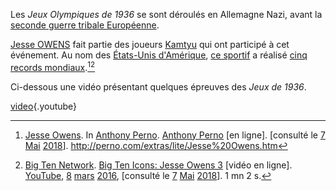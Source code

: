 <!-- TITLE: Jeux Olympiques de 1936 -->
<!-- SUBTITLE: Présentation des Jeux Olympiques de 1936 -->


Les *Jeux Olympiques de 1936* se sont déroulés en Allemagne Nazi, avant la [seconde guerre tribale Européenne](/histoire/periode/epoque-moderne/europe/partout/confrontation/seconde-guerre-tribale-europeenne).

[Jesse OWENS](/personnalite/homme/sportif/athlete/tarama/nord/etats-unis/jesse-owens) fait partie des joueurs [Kamtyu](/terminologie/mdw-ntr/kamit) qui ont participé à cet événement. Au nom des [États-Unis d'Amérique](/geographie/pays/tamara/nord/etats-unis-d-amerique), [ce sportif](/personnalite/homme/sportif/athlete/tarama/nord/etats-unis/jesse-owens) a réalisé [cinq records mondiaux](/personnalite/homme/sportif/athlete/tarama/nord/etats-unis/jesse-owens#prouesse-sportive).[^1][^2]

Ci-dessous une vidéo présentant quelques épreuves des *Jeux de 1936*.

[video](https://www.youtube.com/watch?v=H2aIPZBZqsQ){.youtube}


[^1]: [Jesse Owens](http://perno.com/extras/lite/Jesse%20Owens.htm). In [Anthony Perno](http://perno.com/). [Anthony Perno](http://perno.com/) [en ligne]. [consulté le [7](/histoire/date/calendrier-gregorien/par-jour/7) [Mai](/histoire/date/calendrier-gregorien/par-mois/mai) [2018](/histoire/date/calendrier-gregorien/par-annee/2018)]. http://perno.com/extras/lite/Jesse%20Owens.htm
[^2]: [Big Ten Network](https://www.youtube.com/channel/UC4LeRw7pIZ_kseS4Krn_DQA). [Big Ten Icons: Jesse Owens 3](https://www.youtube.com/watch?v=kMnKZ6PYLqo) [vidéo en ligne]. [YouTube](https://www.youtube.com/), [8](/histoire/date/calendrier-gregorien/par-jour/8) [mars](https://partage.leremsesh.com/histoire/date/calendrier-gregorien/par-mois/mars) [2016](/histoire/date/calendrier-gregorien/par-annee/2016), [consulté le [7](/histoire/date/calendrier-gregorien/par-jour/7) [Mai](/histoire/date/calendrier-gregorien/par-mois/mai) [2018](/histoire/date/calendrier-gregorien/par-annee/2018)]. 1 mn 2 s.